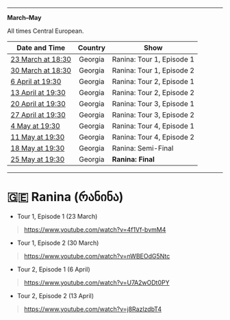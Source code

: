 [ ](https://pbs.twimg.com/media/F8E2hFPaYAAXpf9?format=jpg&name=large)

*****

**March–May**

All times Central European.

Date and Time | Country | Show
---|:---:|---
[23 March at 18:30](https://www.timeanddate.com/worldclock/fixedtime.html?iso=20240323T22&p1=371) | Georgia | Ranina: Tour 1, Episode 1
[30 March at 18:30](https://www.timeanddate.com/worldclock/fixedtime.html?iso=20240330T22&p1=371) | Georgia | Ranina: Tour 1, Episode 2
[6 April at 19:30](https://www.timeanddate.com/worldclock/fixedtime.html?iso=20240406T22&p1=371) | Georgia | Ranina: Tour 2, Episode 1
[13 April at 19:30](https://www.timeanddate.com/worldclock/fixedtime.html?iso=20240406T22&p1=371) | Georgia | Ranina: Tour 2, Episode 2
[20 April at 19:30](https://www.timeanddate.com/worldclock/fixedtime.html?iso=20240406T22&p1=371) | Georgia | Ranina: Tour 3, Episode 1
[27 April at 19:30](https://www.timeanddate.com/worldclock/fixedtime.html?iso=20240406T22&p1=371) | Georgia | Ranina: Tour 3, Episode 2
[4 May at 19:30](https://www.timeanddate.com/worldclock/fixedtime.html?iso=20240504T22&p1=371) | Georgia | Ranina: Tour 4, Episode 1
[11 May at 19:30](https://www.timeanddate.com/worldclock/fixedtime.html?iso=20240511T22&p1=371) | Georgia | Ranina: Tour 4, Episode 2
[18 May at 19:30](https://www.timeanddate.com/worldclock/fixedtime.html?iso=20240518T22&p1=371) | Georgia | Ranina: Semi-Final
[25 May at 19:30](https://www.timeanddate.com/worldclock/fixedtime.html?iso=20240525T22&p1=371) | Georgia | **Ranina: Final**

*****

# 🇬🇪 Ranina (რანინა)

* Tour 1, Episode 1 (23 March)

> https://www.youtube.com/watch?v=4f1Vf-bvmM4

* Tour 1, Episode 2 (30 March)

> https://www.youtube.com/watch?v=nWBEOdG5Ntc

* Tour 2, Episode 1 (6 April)

> https://www.youtube.com/watch?v=U7A2wODt0PY

* Tour 2, Episode 2 (13 April)

> https://www.youtube.com/watch?v=j8RazlzdbT4
